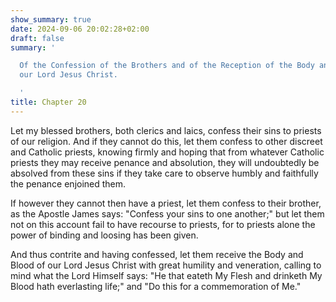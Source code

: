 ```yaml
---
show_summary: true
date: 2024-09-06 20:02:28+02:00
draft: false
summary: '

  Of the Confession of the Brothers and of the Reception of the Body and Blood of
  our Lord Jesus Christ.

  '
title: Chapter 20
---
```






Let my blessed brothers, both clerics and laics, confess their sins to priests of our religion. And if they cannot do this, let them confess to other discreet and Catholic priests, knowing firmly and hoping that from whatever Catholic priests they may receive penance and absolution, they will undoubtedly be absolved from these sins if they take care to observe humbly and faithfully the penance enjoined them. 

If however they cannot then have a priest, let them confess to their brother, as the Apostle James says: "Confess your sins to one another;" but let them not on this account fail to have recourse to priests, for to priests alone the power of binding and loosing has been given. 

And thus contrite and having confessed, let them receive the Body and Blood of our Lord Jesus Christ with great humility and veneration, calling to mind what the Lord Himself says: "He that eateth My Flesh and drinketh My Blood hath everlasting life;" and "Do this for a commemoration of Me."

